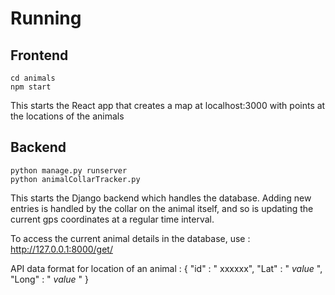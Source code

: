 # Running

## Frontend

```console
cd animals
npm start
```
This starts the React app that creates a map at localhost:3000 with points at the locations of the animals

## Backend

```console
python manage.py runserver 
python animalCollarTracker.py
```
This starts the Django backend which handles the database. 
Adding new entries is handled by the collar on the animal itself, and so is updating the current gps coordinates 
at a regular time interval.

To access the current animal details in the database, 
use :
http://127.0.0.1:8000/get/


API data format for location of an animal : 
{
    "id" : " xxxxxx",
    "Lat" : " _value_ ",
    "Long" : " _value_ "
}

